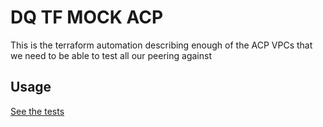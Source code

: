 # DQ TF MOCK ACP

This is the terraform automation describing enough of the ACP VPCs that we need to be able to test all our peering against

## Usage
[See the tests](tests/mock_acp_test.py)